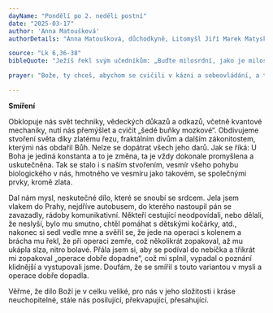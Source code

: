 ```yaml
---
dayName: "Pondělí po 2. neděli postní"
date: "2025-03-17"
author: 'Anna Matoušková'
authorDetails: "Anna Matoušková, důchodkyně, Litomyšl Jiří Marek Matyska, Trutnov"

source: "Lk 6,36-38"
bibleQuote: "Ježíš řekl svým učedníkům: „Buďte milosrdní, jako je milosrdný váš Otec! Nesuďte, a nebudete souzeni, nezavrhujte, a nebudete zavrženi. Odpouštějte, a bude vám odpuštěno. Dávejte, a dostanete: míru dobrou, natlačenou, natřesenou a vrchovatou vám dají do klína. Neboť jakou mírou měříte, takovou se naměří zas vám.“"

prayer: "Bože, ty chceš, abychom se cvičili v kázni a sebeovládání, a tak byli schopnější plnit tvou vůli; pomáhej nám, ať se varujeme hříchů a ochotně konáme, co nám ukládá tvá láska. Skrze tvého Syna…"

---
```


**Smíření** 

Obklopuje nás svět techniky, vědeckých důkazů a odkazů, včetně kvantové mechaniky, nutí nás přemýšlet a cvičit „šedé buňky mozkové“. Obdivujeme stvoření světa díky zlatému řezu, fraktálním divům a dalším zákonitostem, kterými nás obdařil Bůh. Nelze se
dopátrat všech jeho darů. Jak se říká: U Boha je jediná konstanta a to je změna, ta je vždy dokonale promyšlena a uskutečněna. Tak se stalo i s naším stvořením, vesmír všeho pohybu biologického v nás, hmotného ve vesmíru jako takovém, se společnými prvky, kromě zlata. 

Dal nám mysl, neskutečné dílo, které se snoubí se srdcem. Jela jsem vlakem do Prahy, nejdříve autobusem, do kterého nastoupil pán se zavazadly, rádoby komunikativní. Někteří cestující neodpovídali, nebo dělali, že neslyší, bylo mu smutno, chtěl pomáhat s dětskými kočárky, atd., nakonec si sedl vedle mne a svěřil se, že jede na operaci s kolenem a brácha mu řekl, že při operaci zemře, což několikrát zopakoval, až mu ukápla slza, nitro bolavé. Přála jsem si, aby se podíval do nebíčka a třikrát mi zopakoval „operace dobře dopadne“, což mi splnil, vypadal o poznání klidnější a vystupovali jsme. Doufám, že se smířil s touto variantou v mysli a operace dobře dopadla. 

Věřme, že dílo Boží je v celku veliké, pro nás v jeho složitosti i kráse neuchopitelné, stále nás posilující, překvapující, přesahující.